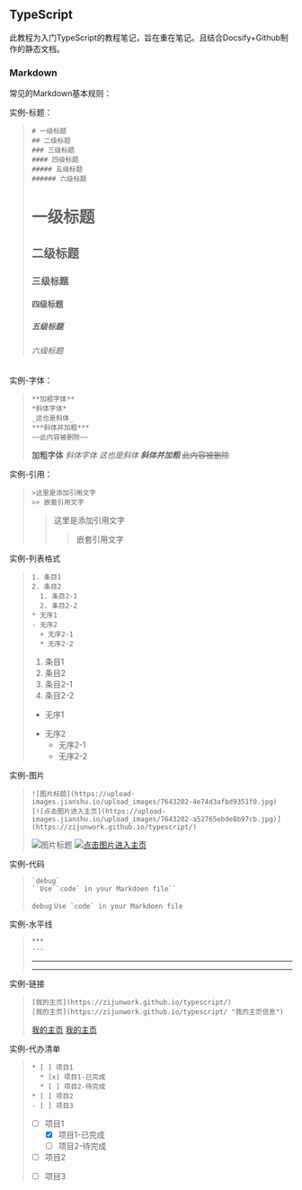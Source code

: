 ## TypeScript

此教程为入门TypeScript的教程笔记，旨在重在笔记。且结合Docsify+Github制作的静态文档。

### Markdown

常见的Markdown基本规则：

实例-标题：

> ```text
> # 一级标题
> ## 二级标题
> ### 三级标题
> #### 四级标题
> ##### 五级标题
> ###### 六级标题
> ```
>
> # 一级标题
> ## 二级标题
> ### 三级标题
> #### 四级标题
> ##### 五级标题
> ###### 六级标题
>

实例-字体：

> ```text
> **加粗字体**
> *斜体字体*
> _这也是斜体_
> ***斜体并加粗***
> ~~此内容被删除~~
> ```
> **加粗字体**
> *斜体字体*
> _这也是斜体_
> ***斜体并加粗***
> ~~此内容被删除~~

实例-引用：

> ```text
> >这里是添加引用文字
> >> 嵌套引用文字
> ```
> >这里是添加引用文字
> >
> >> 嵌套引用文字

实例-列表格式
> ```text
> 1. 条目1
> 2. 条目2
> 	1. 条目2-1
>	2. 条目2-2
> * 无序1
> - 无序2
> 	+ 无序2-1
> 	* 无序2-2
> ```
> 1. 条目1
> 2. 条目2
> 	1. 条目2-1
>	2. 条目2-2
> * 无序1
> - 无序2
> 	+ 无序2-1
> 	* 无序2-2

实例-图片
> ```text
> ![图片标题](https://upload-images.jianshu.io/upload_images/7643202-4e74d3afbd9351f0.jpg)
> [![点击图片进入主页](https://upload-images.jianshu.io/upload_images/7643202-a52765ebde8b97cb.jpg)](https://zijunwork.github.io/typescript/)
> ```
> ![图片标题](https://upload-images.jianshu.io/upload_images/7643202-4e74d3afbd9351f0.jpg)
> [![点击图片进入主页](https://upload-images.jianshu.io/upload_images/7643202-4e74d3afbd9351f0.jpg)](https://zijunwork.github.io/typescript/)


实例-代码

> ``````text
> `debug`
> ``Use `code` in your Markdoen file``
> ``````
> `debug`
> ``Use `code` in your Markdoen file``

实例-水平线
> ```text
> ***
> ---
> ```
> ***
> ---

实例-链接
> ```text
> [我的主页](https://zijunwork.github.io/typescript/)
> [我的主页](https://zijunwork.github.io/typescript/ "我的主页信息")
> ```
> [我的主页](https://zijunwork.github.io/typescript/)
> [我的主页](https://zijunwork.github.io/typescript/ "我的主页信息")

实例-代办清单
> ```text
> * [ ] 项目1
> 	* [x] 项目1-已完成
> 	* [ ] 项目2-待完成
> * [ ] 项目2
> - [ ] 项目3
> ```
> * [ ] 项目1
> 	* [x] 项目1-已完成
> 	* [ ] 项目2-待完成
> * [ ] 项目2
> - [ ] 项目3